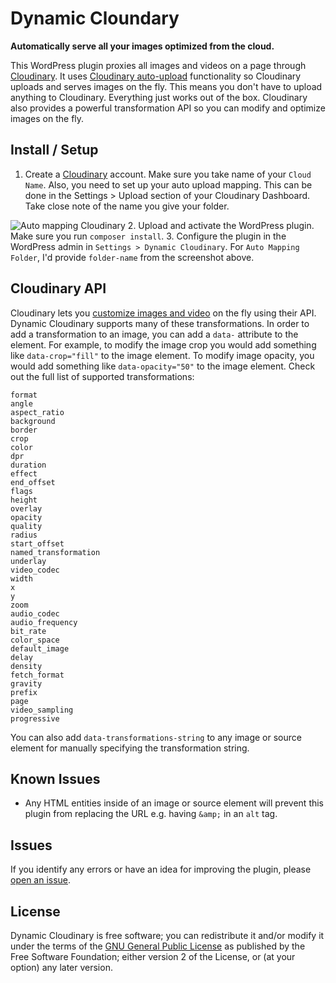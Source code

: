 # Dynamic Cloundary

__Automatically serve all your images optimized from the cloud.__

This WordPress plugin proxies all images and videos on a page through [Cloudinary](https://cloudinary.com/). It uses [Cloudinary auto-upload](https://cloudinary.com/documentation/fetch_remote_images#auto_upload_remote_resources) functionality so Cloudinary uploads and serves images on the fly. This means you don't have to upload anything to Cloudinary. Everything just works out of the box. Cloudinary also provides a powerful transformation API so you can modify and optimize images on the fly.

## Install / Setup

1. Create a [Cloudinary](https://cloudinary.com) account. Make sure you take name of your `Cloud Name`. Also, you need to set up your auto upload mapping. This can be done in the Settings > Upload section of your Cloudinary Dashboard. Take close note of the name you give your folder.

![Auto mapping Cloudinary](./.github/assets/auto-mapping.png)
2. Upload and activate the WordPress plugin. Make sure you run `composer install`.
3. Configure the plugin in the WordPress admin in `Settings > Dynamic Cloudinary`. For `Auto Mapping Folder`, I'd provide `folder-name` from the screenshot above.

## Cloudinary API

Cloudinary lets you [customize images and video](https://cloudinary.com/documentation/image_transformations) on the fly using their API. Dynamic Cloudinary supports many of these transformations. In order to add a transformation to an image, you can add a `data-` attribute to the element. For example, to modify the image crop you would add something like `data-crop="fill"` to the image element. To modify image opacity, you would add something like `data-opacity="50"` to the image element. Check out the full list of supported transformations:

```
format
angle
aspect_ratio
background
border
crop
color
dpr
duration
effect
end_offset
flags
height
overlay
opacity
quality
radius
start_offset
named_transformation
underlay
video_codec
width
x
y
zoom
audio_codec
audio_frequency
bit_rate
color_space
default_image
delay
density
fetch_format
gravity
prefix
page
video_sampling
progressive
```

You can also add `data-transformations-string` to any image or source element for manually specifying the transformation string.

## Known Issues

* Any HTML entities inside of an image or source element will prevent this plugin from replacing the URL e.g. having `&amp;` in an `alt` tag.

## Issues

If you identify any errors or have an idea for improving the plugin, please [open an issue](https://github.com/tlovett1/dynamic-cloudinary/issues?state=open).

## License

Dynamic Cloudinary is free software; you can redistribute it and/or modify it under the terms of the [GNU General Public License](http://www.gnu.org/licenses/gpl-2.0.html) as published by the Free Software Foundation; either version 2 of the License, or (at your option) any later version.
